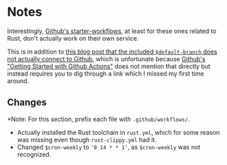 # Notes
Interestingly, [Github's starter-workflows](https://github.com/actions/starter-workflows/tree/main), at least for these ones related to Rust, don't actually work on their own service.

This is in addition to [this blog post that the included `$default-branch` does not actually connect to Github](https://github.blog/changelog/2020-07-22-github-actions-better-support-for-alternative-default-branch-names/), which is unfortunate because [Github's "Getting Started with Github Actions"](https://docs.github.com/en/actions/get-started/quickstart) does not mention that directly but instead requires you to dig through a link which I missed my first time around.

## Changes
*Note: For this section, prefix each file with `.github/workflows/`.

- Actually installed the Rust toolchain in `rust.yml`, which for some reason was missing even though `rust-clippy.yml` had it.
- Changed `$cron-weekly` to `'0 14 * * 1'`, as `$cron-weekly` was not recognized.
